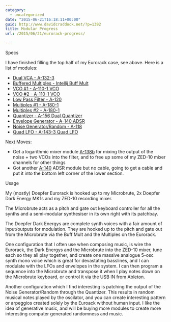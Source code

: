 ```yaml
---
category:
  - uncategorized
date: "2015-06-21T16:18:11+00:00"
guid: http://www.davidcraddock.net/?p=1392
title: Modular Progress
url: /2015/06/21/eurorack-progress/

---
```

Specs

I have finished filling the top half of my Eurorack case, see above. Here is a list of modules:

- [Dual VCA - A-132-3](http://www.doepfer.de/a1323.htm)
- [Buffered Multiples - Intellij Buff Mult](http://www.intellijel.com/eurorack-modules/buff-mult/)
- [VCO #1 - A-110-1 VCO](http://www.doepfer.de/a110.htm)
- [VCO #2 - A-110-1 VCO](http://www.doepfer.de/a110.htm)
- [Low Pass Filter - A-120](http://www.doepfer.de/a120.htm)
- [Multiples #1 - A-180-1](http://www.doepfer.de/a180.htm)
- [Multiples #2 - A-180-1](http://www.doepfer.de/a180.htm)
- [Quantizer - A-156 Dual Quantizer](http://www.doepfer.de/a156.htm)
- [Envelope Generator - A-140 ADSR](http://www.doepfer.de/a140.htm)
- [Noise Generator/Random - A-118](http://www.doepfer.de/a118.htm)
- [Quad LFO - A-143-3 Quad LFO](http://www.doepfer.de/a1433.htm)

Next Moves:

- Get a logarithmic mixer module [A-138b](http://www.doepfer.de/a138.htm) for mixing the output of the noise + two VCOs into the filter, and to free up some of my ZED-10 mixer channels for other things
- Got another [A-140](http://www.doepfer.de/a140.htm) ADSR module but no cable, going to get a cable and put it into the bottom left corner of the lower section.

Usage

My (mostly) Doepfer Eurorack is hooked up to my Microbrute, 2x Doepfer Dark Energy MK1s and my ZED-10 recording mixer.

The Microbrute acts as a pitch and gate out keyboard controller for all the synths and a semi-modular synthesiser in its own right with its patchbay.

The Doepfer Dark Energys are complete synth voices with a fair amount of input/outputs for modulation. They are hooked up to the pitch and gate out from the Microbrute via the Buff Mult and the Multiples on the Eurorack.

One configuration that I often use when composing music, is wire the Eurorack, the Dark Energys and the Microbrute into the ZED-10 mixer, tune each so they all play together, and create one massive analogue 5-osc synth mono voice which is great for devastating basslines, and I can modulate with the LFOs and envelopes in the system. I can then program a sequence into the Microbrute and transpose it when I play notes down on the Microbrute keyboard, or control it via the USB IN from Ableton.

Another configuration which I find interesting is patching the output of the Noise Generator/Random through the Quantizer. This results in random musical notes played by the oscilator, and you can create interesting pattern or arpeggios created solely by the Euroack without human input. I like the idea of generative music, and will be buying more modules to create more interesting computer generated randomness and music.
